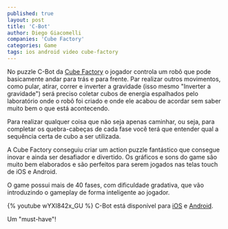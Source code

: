 ```yaml
---
published: true
layout: post
title: 'C-Bot'
author: Diego Giacomelli
companies: 'Cube Factory'
categories: Game
tags: ios android video cube-factory
---
```


 
No puzzle C-Bot da [Cube Factory](http://www.cubefactory.com.br/) o jogador controla um robô que pode basicamente andar para trás e para frente. Par realizar outros movimentos, como pular, atirar, correr e inverter a gravidade (isso mesmo "Inverter a gravidade") será preciso coletar cubos de energia espalhados pelo laboratório onde o robô foi criado e onde ele acabou de acordar sem saber muito bem o que está acontecendo.
 
Para realizar qualquer coisa que não seja apenas caminhar, ou seja, para completar os quebra-cabeças de cada fase você terá que entender qual a sequência certa de cubo a ser utilizada.
 
A Cube Factory conseguiu criar um action puzzle fantástico que consegue inovar e ainda ser desafiador e divertido. Os gráficos e sons do game são muito bem elaborados e são perfeitos para serem jogados nas telas touch de iOS e Android.
 
O game possui mais de 40 fases, com dificuldade gradativa, que vão introduzindo o gameplay de forma inteligente ao jogador.
 
{% youtube wYXI842x_GU %}
C-Bot está disponível para [iOS](https://itunes.apple.com/br/app/c-bot-puzzle/id601810317) e [Android](https://play.google.com/store/apps/details?id=cubefactory.cbot).

Um "must-have"!
